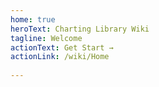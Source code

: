 ```yaml
---
home: true
heroText: Charting Library Wiki
tagline: Welcome
actionText: Get Start →
actionLink: /wiki/Home
 
---
```

